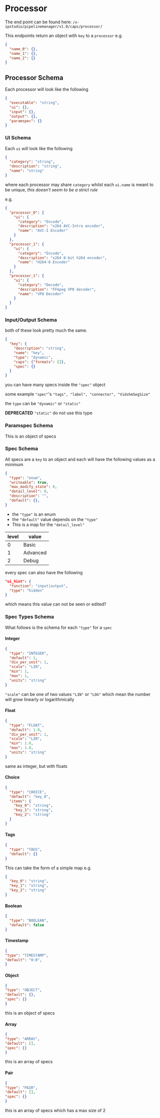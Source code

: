# Processor

The end point can be found here: `/x-ipstudio/pipelinemanager/v1.0/caps/processor/  `

This endpoints return an object with `key` to a `processor`
e.g.

```json
{
  "name_0": {},
  "name_1": {},
  "name_2": {}
}
```

## Processor Schema

Each processor will look like the following

```json
{
  "executable": "string",
  "ui": {},
  "input": {},
  "output": {},
  "paramspec": {}
}
```

### UI Schema

Each `ui` will look like the following

```json
{
  "category": "string",
  "description": "string",
  "name": "string"
}
```

where each processor may share `category` whilst each `ui.name` is meant to be unique, _this doesn't seem to be a strict rule_

e.g.

```json
{
  "processor_0": {
    "ui": {
      "category": "Encode",
      "description": "x264 AVC-Intra encoder",
      "name": "AVC-I Encoder"
    }
  },
  "processor_1": {
    "ui": {
      "category": "Encode",
      "description": "x264 8-bit h264 encoder",
      "name": "H264-8 Encoder"
    }
  },
  "processor_1": {
    "ui": {
      "category": "Decode",
      "description": "FFmpeg VP8 decoder",
      "name": "VP8 Decoder"
    }
  }
}
```

### Input/Output Schema

both of these look pretty much the same.

```json
{
  "key": {
    "description": "string",
    "name": "key",
    "type": "dynamic",
    "caps": {"formats": []},
    "spec": {}
  }
}
```
you can have many specs inside the `"spec"` object

some example `"spec"`'s  `"tags", "label", "connector", "VidshmSegSize"`

the `type` can be `"dynamic"` or `"static"`

**DEPRECATED** `"static"` do not use this type

### Paramspec Schema

This is an object of specs

### Spec Schema

All specs are a `key` to an object and each will have the following values as a minimum

```json
{
  "type": "enum",
  "writeable": true,
  "max_modify_state": 0,
  "detail_level": 0,
  "description": "",
  "default": {},
}
```

* the `"type"` is an enum
* the `"default"` value depends on the `"type"`
* This is a map for the `"detail_level"`

level | value
---|---
0 | Basic
1 | Advanced
2 | Debug

every spec can also have the following

```json
"ui_hint": {
  "function": "input|output",
  "type": "hidden"
}
```

which means this value can not be seen or edited?

### Spec Types Schema

What follows is the schema for each `"type"` for a `spec`

#### Integer

```json
{
  "type": "INTEGER",
  "default": 1,
  "div_per_unit": 1,
  "scale": "LIN",
  "min": 1,
  "max": 1,
  "units": "string"
}
```

`"scale"` can be one of two values `"LIN"` or `"LOG"` which mean the number will grow linearly or logarithmically

#### Float

```json
{
  "type": "FLOAT",
  "default": 1.0,
  "div_per_unit": 1,
  "scale": "LIN",
  "min": 1.0,
  "max": 1.0,
  "units": "string"
}
```

same as integer, but with floats

#### Choice

```json
{
  "type": "CHOICE",
  "default": "key_0",
  "items": {
    "key_0": "string",
    "key_1": "string",
    "key_2": "string"
  }
}
```

#### Tags

```json
{
  "type": "TAGS",
  "default": {}
}
```

This can take the form of a simple map e.g.

```json
{
  "key_0": "string",
  "key_1": "string",
  "key_2": "string"
}
```

#### Boolean

```json
{
  "type": "BOOLEAN",
  "default": false
}
```

#### Timestamp

```json
{
"type": "TIMESTAMP",
"default": "0:0",
}
```

#### Object

```json
{
"type": "OBJECT",
"default": {},
"spec": {}
}
```

this is an object of specs

#### Array

```json
{
"type": "ARRAY",
"default": [],
"spec": {}
}
```

this is an array of specs

#### Pair

```json
{
"type": "PAIR",
"default": [],
"spec": {}
}
```

this is an array of specs which has a max size of 2
